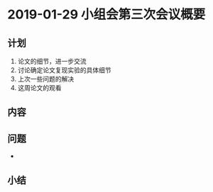 # 2019-01-29 小组会第三次会议概要

## 计划

1. 论文的细节，进一步交流
2. 讨论确定论文复现实验的具体细节
3. 上次一些问题的解决
4. 这周论文的观看



## 内容






## 问题

- 

## 小结







